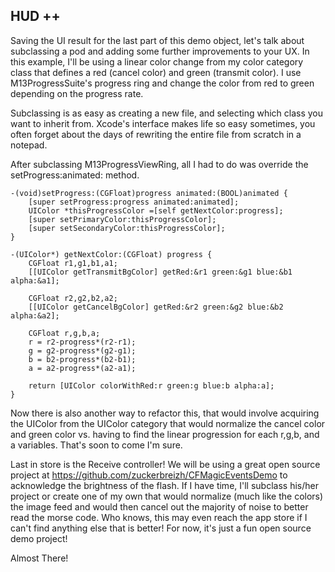 HUD ++
----------
Saving the UI result for the last part of this demo object, let's talk about subclassing a pod and adding some further improvements to your UX. In this example, I'll be using a linear color change from my color category class that defines a red (cancel color) and green (transmit color). I use M13ProgressSuite's progress ring and change the color from red to green depending on the progress rate.

Subclassing is as easy as creating a new file, and selecting which class you want to inherit from. Xcode's interface makes life so easy sometimes, you often forget about the days of rewriting the entire file from scratch in a notepad.

After subclassing M13ProgressViewRing, all I had to do was override the setProgress:animated: method.

```
-(void)setProgress:(CGFloat)progress animated:(BOOL)animated {
    [super setProgress:progress animated:animated];
    UIColor *thisProgressColor =[self getNextColor:progress];
    [super setPrimaryColor:thisProgressColor];
    [super setSecondaryColor:thisProgressColor];
}

-(UIColor*) getNextColor:(CGFloat) progress {
    CGFloat r1,g1,b1,a1;
    [[UIColor getTransmitBgColor] getRed:&r1 green:&g1 blue:&b1 alpha:&a1];
    
    CGFloat r2,g2,b2,a2;
    [[UIColor getCancelBgColor] getRed:&r2 green:&g2 blue:&b2 alpha:&a2];
    
    CGFloat r,g,b,a;
    r = r2-progress*(r2-r1);
    g = g2-progress*(g2-g1);
    b = b2-progress*(b2-b1);
    a = a2-progress*(a2-a1);
    
    return [UIColor colorWithRed:r green:g blue:b alpha:a];
}
```

Now there is also another way to refactor this, that would involve acquiring the UIColor from the UIColor category that would normalize the cancel color and green color vs. having to find the linear progression for each r,g,b, and a variables. That's soon to come I'm sure.

Last in store is the Receive controller! We will be using a great open source project at https://github.com/zuckerbreizh/CFMagicEventsDemo to acknowledge the brightness of the flash. If I have time, I'll subclass his/her project or create one of my own that would normalize (much like the colors) the image feed and would then cancel out the majority of noise to better read the morse code. Who knows, this may even reach the app store if I can't find anything else that is better! For now, it's just a fun open source demo project!

Almost There!